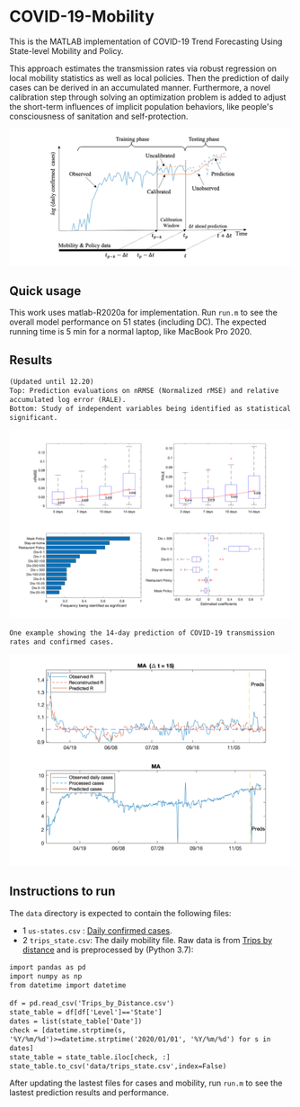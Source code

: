 # COVID-19-Mobility
This is the MATLAB implementation of COVID-19 Trend Forecasting Using State-level Mobility and Policy.

This approach estimates the transmission rates via robust regression on local mobility statistics as well as local policies. Then the prediction of daily cases can be derived in an accumulated manner. Furthermore, a novel calibration step through solving an optimization problem is added to adjust the short-term influences of implicit population behaviors, like people's consciousness of sanitation and self-protection.

![Model architecture](https://github.com/yifeiwang15/COVID-19-Mobility/blob/main/architecture.png)

## Quick usage
This work uses matlab-R2020a for implementation. Run `run.m` to see the overall model performance on 51 states (including DC). The expected running time is 5 min for a normal laptop, like MacBook Pro 2020. 

## Results
```
(Updated until 12.20)
Top: Prediction evaluations on nRMSE (Normalized rMSE) and relative accumulated log error (RALE). 
Bottom: Study of independent variables being identified as statistical significant.
```
![Overall performance](https://github.com/yifeiwang15/COVID-19-Mobility/blob/main/output.png)

```
One example showing the 14-day prediction of COVID-19 transmission rates and confirmed cases.
```
![Prediction visulization example](https://github.com/yifeiwang15/COVID-19-Mobility/blob/main/pred.png)


## Instructions to run
The `data` directory is expected to contain the following files: 
* 1 `us-states.csv` : [Daily confirmed cases](https://github.com/nytimes/covid-19-data).
* 2 `trips_state.csv`: The daily mobility file. Raw data is from [Trips by distance](https://data.bts.gov/Research-and-Statistics/Trips-by-Distance/w96p-f2qv) and is preprocessed by (Python 3.7):
```
import pandas as pd
import numpy as np
from datetime import datetime

df = pd.read_csv('Trips_by_Distance.csv')
state_table = df[df['Level']=='State']
dates = list(state_table['Date'])
check = [datetime.strptime(s, '%Y/%m/%d')>=datetime.strptime('2020/01/01', '%Y/%m/%d') for s in dates]
state_table = state_table.iloc[check, :]
state_table.to_csv('data/trips_state.csv',index=False)
```
After updating the lastest files for cases and mobility, run `run.m` to see the lastest prediction results and performance. 
